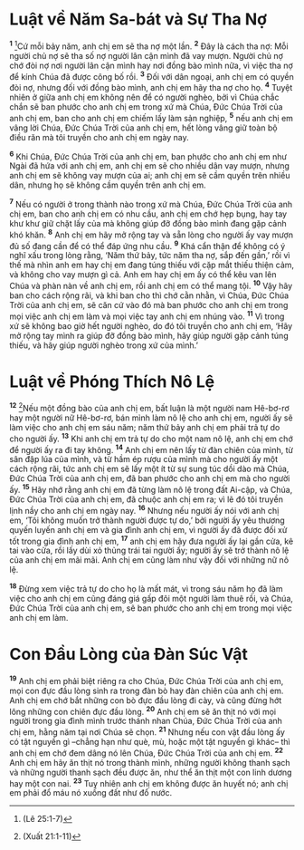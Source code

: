 # Luật về Năm Sa-bát và Sự Tha Nợ
<sup><b>1</b></sup> [^1*]Cứ mỗi bảy năm, anh chị em sẽ tha nợ một lần. <sup><b>2</b></sup> Ðây là cách tha nợ: Mỗi người chủ nợ sẽ tha số nợ người lân cận mình đã vay mượn. Người chủ nợ chớ đòi nợ nơi người lân cận mình hay nơi đồng bào mình nữa, vì việc tha nợ để kính Chúa đã được công bố rồi. <sup><b>3</b></sup> Ðối với dân ngoại, anh chị em có quyền đòi nợ, nhưng đối với đồng bào mình, anh chị em hãy tha nợ cho họ. <sup><b>4</b></sup> Tuyệt nhiên ở giữa anh chị em không nên để có người nghèo, bởi vì Chúa chắc chắn sẽ ban phước cho anh chị em trong xứ mà Chúa, Ðức Chúa Trời của anh chị em, ban cho anh chị em chiếm lấy làm sản nghiệp, <sup><b>5</b></sup> nếu anh chị em vâng lời Chúa, Ðức Chúa Trời của anh chị em, hết lòng vâng giữ toàn bộ điều răn mà tôi truyền cho anh chị em ngày nay.

<sup><b>6</b></sup> Khi Chúa, Ðức Chúa Trời của anh chị em, ban phước cho anh chị em như Ngài đã hứa với anh chị em, anh chị em sẽ cho nhiều dân vay mượn, nhưng anh chị em sẽ không vay mượn của ai; anh chị em sẽ cầm quyền trên nhiều dân, nhưng họ sẽ không cầm quyền trên anh chị em.

<sup><b>7</b></sup> Nếu có người ở trong thành nào trong xứ mà Chúa, Ðức Chúa Trời của anh chị em, ban cho anh chị em có nhu cầu, anh chị em chớ hẹp bụng, hay tay khư khư giữ chặt lấy của mà không giúp đỡ đồng bào mình đang gặp cảnh khó khăn. <sup><b>8</b></sup> Anh chị em hãy mở rộng tay và sẵn lòng cho người ấy vay mượn đủ số đang cần để có thể đáp ứng nhu cầu. <sup><b>9</b></sup> Khá cẩn thận để không có ý nghĩ xấu trong lòng rằng, ‘Năm thứ bảy, tức năm tha nợ, sắp đến gần,’ rồi vì thế mà nhìn anh em hay chị em đang túng thiếu với cặp mắt thiếu thiện cảm, và không cho vay mượn gì cả. Anh em hay chị em ấy có thể kêu van lên Chúa và phàn nàn về anh chị em, rồi anh chị em có thể mang tội. <sup><b>10</b></sup> Vậy hãy ban cho cách rộng rãi, và khi ban cho thì chớ cằn nhằn, vì Chúa, Ðức Chúa Trời của anh chị em, sẽ căn cứ vào đó mà ban phước cho anh chị em trong mọi việc anh chị em làm và mọi việc tay anh chị em nhúng vào. <sup><b>11</b></sup> Vì trong xứ sẽ không bao giờ hết người nghèo, do đó tôi truyền cho anh chị em, ‘Hãy mở rộng tay mình ra giúp đỡ đồng bào mình, hãy giúp người gặp cảnh túng thiếu, và hãy giúp người nghèo trong xứ của mình.’

# Luật về Phóng Thích Nô Lệ
<sup><b>12</b></sup> [^2*]Nếu một đồng bào của anh chị em, bất luận là một người nam Hê-bơ-rơ hay một người nữ Hê-bơ-rơ, bán mình làm nô lệ cho anh chị em, người ấy sẽ làm việc cho anh chị em sáu năm; năm thứ bảy anh chị em phải trả tự do cho người ấy. <sup><b>13</b></sup> Khi anh chị em trả tự do cho một nam nô lệ, anh chị em chớ để người ấy ra đi tay không. <sup><b>14</b></sup> Anh chị em nên lấy từ đàn chiên của mình, từ sân đập lúa của mình, và từ hầm ép rượu của mình mà cho người ấy một cách rộng rãi, tức anh chị em sẽ lấy một ít từ sự sung túc dồi dào mà Chúa, Ðức Chúa Trời của anh chị em, đã ban phước cho anh chị em mà cho người ấy. <sup><b>15</b></sup> Hãy nhớ rằng anh chị em đã từng làm nô lệ trong đất Ai-cập, và Chúa, Ðức Chúa Trời của anh chị em, đã chuộc anh chị em ra; vì lẽ đó tôi truyền lịnh nầy cho anh chị em ngày nay. <sup><b>16</b></sup> Nhưng nếu người ấy nói với anh chị em, ‘Tôi không muốn trở thành người được tự do,’ bởi người ấy yêu thương quyến luyến anh chị em và gia đình anh chị em, vì người ấy đã được đối xử tốt trong gia đình anh chị em, <sup><b>17</b></sup> anh chị em hãy đưa người ấy lại gần cửa, kê tai vào cửa, rồi lấy dùi xỏ thủng trái tai người ấy; người ấy sẽ trở thành nô lệ của anh chị em mãi mãi. Anh chị em cũng làm như vậy đối với những nữ nô lệ.

<sup><b>18</b></sup> Ðừng xem việc trả tự do cho họ là mất mát, vì trong sáu năm họ đã làm việc cho anh chị em cũng đáng giá gấp đôi một người làm thuê rồi, và Chúa, Ðức Chúa Trời của anh chị em, sẽ ban phước cho anh chị em trong mọi việc anh chị em làm.

# Con Ðầu Lòng của Ðàn Súc Vật
<sup><b>19</b></sup> Anh chị em phải biệt riêng ra cho Chúa, Ðức Chúa Trời của anh chị em, mọi con đực đầu lòng sinh ra trong đàn bò hay đàn chiên của anh chị em. Anh chị em chớ bắt những con bò đực đầu lòng đi cày, và cũng đừng hớt lông những con chiên đực đầu lòng. <sup><b>20</b></sup> Anh chị em sẽ ăn thịt nó với mọi người trong gia đình mình trước thánh nhan Chúa, Ðức Chúa Trời của anh chị em, hằng năm tại nơi Chúa sẽ chọn. <sup><b>21</b></sup> Nhưng nếu con vật đầu lòng ấy có tật nguyền gì –chẳng hạn như què, mù, hoặc một tật nguyền gì khác– thì anh chị em chớ đem dâng nó lên Chúa, Ðức Chúa Trời của anh chị em. <sup><b>22</b></sup> Anh chị em hãy ăn thịt nó trong thành mình, những người không thanh sạch và những người thanh sạch đều được ăn, như thể ăn thịt một con linh dương hay một con nai. <sup><b>23</b></sup> Tuy nhiên anh chị em không được ăn huyết nó; anh chị em phải đổ máu nó xuống đất như đổ nước.

[^1*]: (Lê 25:1-7)
[^2*]: (Xuất 21:1-11)
